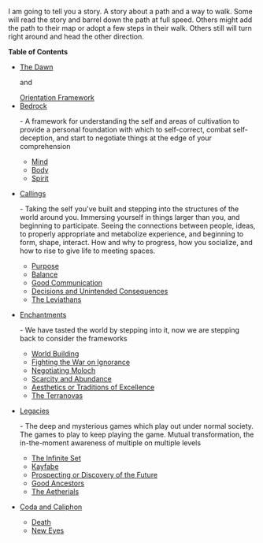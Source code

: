 

I am going to tell you a story.  A story about a path and a way to walk.  Some will read the story and barrel down the path at full speed.  Others might add the path to their map or adopt a few steps in their walk.  Others still will turn right around and head the other direction.

**Table of Contents**
<ul> 
	<li><a href="./Path/1-Dawn/The-Dawn">The Dawn</a></li><p> and </p> <a href="./Path/1-Dawn/Orientation-Framework">Orientation Framework</a>
	 <li><a href="./Path/2-Bedrock/Bedrock">Bedrock</a></li> <p> - A framework for understanding the self and areas of cultivation to provide a personal foundation with which to self-correct, combat self-deception, and start to negotiate things at the edge of your comprehension</p>
		 <ul>
			 <li><a href="./Path/2-Bedrock/Mind">Mind</a></li>
			 <li><a href="./Path/2-Bedrock/Body">Body</a></li>
			 <li><a href="./Path/2-Bedrock/Spirit">Spirit</a></li>
		 </ul>
</ul>
<ul> 
	 <li><a href="./Path/3-Callings/Callings">Callings</a></li> <p> - Taking the self you've built and stepping into the structures of the world around you. Immersing yourself in things larger than you, and beginning to participate.  Seeing the connections between people, ideas, to properly appropriate and metabolize experience, and beginning to form, shape, interact. How and why to progress, how you socialize, and how to rise to give life to meeting spaces.</p>
		 <ul>
		 <li><a href="./Path/3-Callings/Purpose">Purpose</a></li>  
		 <li><a href="./Path/3-Callings/Balance">Balance</a></li> 
		 <li><a href="./Path/3-Callings/Good-Communication">Good Communication</a></li> 
		 <li><a href="./Path/3-Callings/Decisions-and-Unintended-Consequences">Decisions and Unintended Consequences</a></li> 
		 <li><a href="./Path/3-Callings/The-Leviathans">The Leviathans</a></li> 
		 </ul>
</ul>
<ul>
	 <li><a href="./Path/4-Enchantments/Enchantments">Enchantments</a></li> <p> - We have tasted the world by stepping into it, now we are stepping back to consider the frameworks</p>
		 <ul>
			 <li><a href="./Path/4-Enchantments/World-Building">World Building</a></li> 
			 <li><a href="./Path/4-Enchantments/Fighting-the-War-on-Ignorance">Fighting the War on Ignorance</a></li>
			 <li><a href="./Path/4-Enchantments/Negotiating-Moloch">Negotiating Moloch</a></li>
			 <li><a href="./Path/4-Enchantments/Scarcity-and-Abundance">Scarcity and Abundance</a></li> 
			 <li><a href="./Path/4-Enchantments/Aesthetics-or-Traditions-of-Excellence">Aesthetics or Traditions of Excellence</a></li>
			 <li><a href="./Path/4-Enchantments/The-Terranovas">The Terranovas</a></li> 
		 </ul>
</ul>
<ul>
	 <li><a href="./Path/5-Legacies/Legacies">Legacies</a></li> <p> - The deep and mysterious games which play out under normal society.  The games to play to keep playing the game.  Mutual transformation, the in-the-moment awareness of multiple on multiple levels</p>
		 <ul>
			 <li><a href="./Path/5-Legacies/The-Infinite-Set">The Infinite Set</a></li> 
			 <li><a href="./Path/5-Legacies/Kayfabe">Kayfabe</a></li> 
			 <li><a href="./Path/5-Legacies/Prospecting-or-Discovery-of-the-Future">Prospecting or Discovery of the Future</a></li> 
			 <li><a href="./Path/5-Legacies/Good-Ancestors">Good Ancestors</a></li> 
			 <li><a href="./Path/5-Legacies/The-Aetherials">The Aetherials</a></li> 
		</ul>
</ul>
<ul>
	 <li><a href="./Path/6-Coda/Coda-and-Caliphon">Coda and Caliphon</a></li> 
		 <ul>
			 <li><a href="./Path/6-Coda/Death">Death</a></li> 
			 <li><a href="./Path/6-Coda/New-Eyes">New Eyes</a></li> 
		</ul>
</ul>